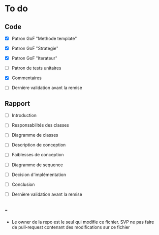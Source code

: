 # To do

## Code

- [X] Patron GoF "Methode template"
- [X] Patron GoF "Strategie"
- [X] Patron GoF "Iterateur"
- [ ] Patron de tests unitaires
- [X] Commentaires
- [ ] Dernière validation avant la remise




## Rapport

- [ ] Introduction
- [ ] Responsabilités des classes
- [ ] Diagramme de classes
- [ ] Description de conception
- [ ] Faiblesses de conception
- [ ] Diagramme de sequence
- [ ] Decision d'implémentation
- [ ] Conclusion
- [ ] Dernière validation avant la remise



##  -

- Le owner de la repo est le seul qui modifie ce fichier. SVP ne pas faire de pull-request contenant des modifications sur ce fichier
